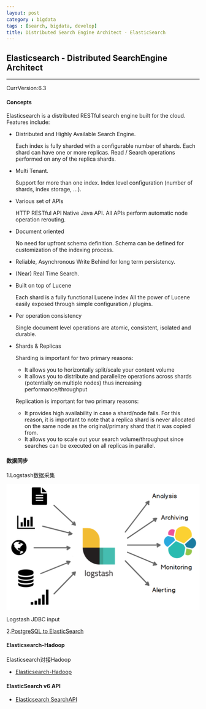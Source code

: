 ```yaml
---
layout: post
category : bigdata
tags : [search, bigdata, develop]
title: Distributed Search Engine Architect - ElasticSearch 
---
```


## Elasticsearch - Distributed SearchEngine Architect
-------------------------------------------------------------

CurrVersion:6.3

#### Concepts

Elasticsearch is a distributed RESTful search engine built for the cloud. Features include:

- Distributed and Highly Available Search Engine.

	Each index is fully sharded with a configurable number of shards.
	Each shard can have one or more replicas.
	Read / Search operations performed on any of the replica shards.
- Multi Tenant.

	Support for more than one index.
	Index level configuration (number of shards, index storage, …).
- Various set of APIs

	HTTP RESTful API
	Native Java API.
	All APIs perform automatic node operation rerouting.
- Document oriented

	No need for upfront schema definition.
	Schema can be defined for customization of the indexing process.
- Reliable, Asynchronous Write Behind for long term persistency.
- (Near) Real Time Search.
- Built on top of Lucene

	Each shard is a fully functional Lucene index
	All the power of Lucene easily exposed through simple configuration / plugins.
- Per operation consistency

	Single document level operations are atomic, consistent, isolated and durable.
- Shards & Replicas

	Sharding is important for two primary reasons:
	- It allows you to horizontally split/scale your content volume
	- It allows you to distribute and parallelize operations across shards (potentially on multiple nodes) thus increasing performance/throughput

	Replication is important for two primary reasons:
	- It provides high availability in case a shard/node fails. For this reason, it is important to note that a replica shard is never allocated on the same node as the original/primary shard that it was copied from.
	- It allows you to scale out your search volume/throughput since searches can be executed on all replicas in parallel.

#### 数据同步

1.Logstash数据采集

![Logstash](_includes/logstash.png)

Logstash JDBC input 

2.[PostgreSQL to ElasticSearch](https://gocardless.com/blog/syncing-postgres-to-elasticsearch-lessons-learned/)


#### Elasticsearch-Hadoop

Elasticsearch对接Hadoop

- [Elasticsearch-Hadoop](https://www.elastic.co/cn/products/hadoop)

#### ElasticSearch v6 API

- [Elasticsearch SearchAPI](https://www.elastic.co/guide/en/elasticsearch/reference/current/search.html)



